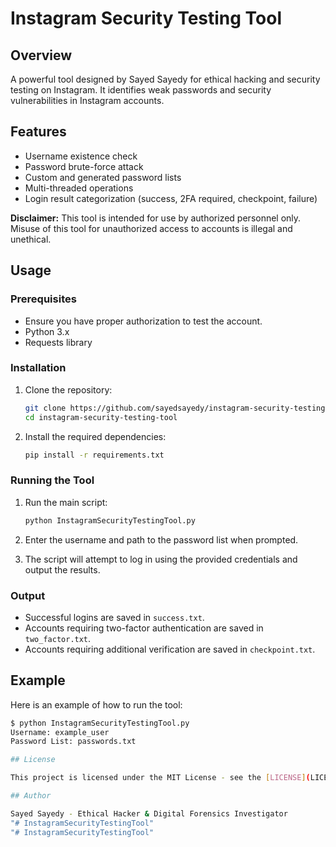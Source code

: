 # Instagram Security Testing Tool

## Overview
A powerful tool designed by Sayed Sayedy for ethical hacking and security testing on Instagram. It identifies weak passwords and security vulnerabilities in Instagram accounts.

## Features
- Username existence check
- Password brute-force attack
- Custom and generated password lists
- Multi-threaded operations
- Login result categorization (success, 2FA required, checkpoint, failure)

**Disclaimer:** This tool is intended for use by authorized personnel only. Misuse of this tool for unauthorized access to accounts is illegal and unethical.

## Usage

### Prerequisites

- Ensure you have proper authorization to test the account.
- Python 3.x
- Requests library

### Installation

1. Clone the repository:
    ```bash
    git clone https://github.com/sayedsayedy/instagram-security-testing-tool.git
    cd instagram-security-testing-tool
    ```

2. Install the required dependencies:
    ```bash
    pip install -r requirements.txt
    ```

### Running the Tool

1. Run the main script:
    ```bash
    python InstagramSecurityTestingTool.py
    ```

2. Enter the username and path to the password list when prompted.

3. The script will attempt to log in using the provided credentials and output the results.

### Output

- Successful logins are saved in `success.txt`.
- Accounts requiring two-factor authentication are saved in `two_factor.txt`.
- Accounts requiring additional verification are saved in `checkpoint.txt`.

## Example

Here is an example of how to run the tool:

```bash
$ python InstagramSecurityTestingTool.py
Username: example_user
Password List: passwords.txt

## License

This project is licensed under the MIT License - see the [LICENSE](LICENSE) file for details.

## Author

Sayed Sayedy - Ethical Hacker & Digital Forensics Investigator
"# InstagramSecurityTestingTool" 
"# InstagramSecurityTestingTool" 

